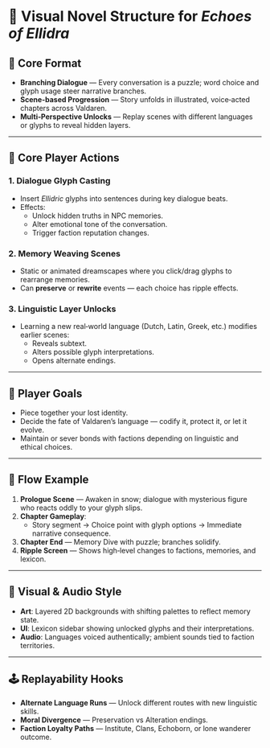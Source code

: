 # 📖 Visual Novel Structure for *Echoes of Ellidra*

## 🧭 Core Format
- **Branching Dialogue** — Every conversation is a puzzle; word choice and glyph usage steer narrative branches.
- **Scene‑based Progression** — Story unfolds in illustrated, voice‑acted chapters across Valdaren.
- **Multi‑Perspective Unlocks** — Replay scenes with different languages or glyphs to reveal hidden layers.

---

## 🧠 Core Player Actions

### 1. Dialogue Glyph Casting
- Insert *Ellidric* glyphs into sentences during key dialogue beats.
- Effects:
  - Unlock hidden truths in NPC memories.
  - Alter emotional tone of the conversation.
  - Trigger faction reputation changes.

### 2. Memory Weaving Scenes
- Static or animated dreamscapes where you click/drag glyphs to rearrange memories.
- Can **preserve** or **rewrite** events — each choice has ripple effects.

### 3. Linguistic Layer Unlocks
- Learning a new real‑world language (Dutch, Latin, Greek, etc.) modifies earlier scenes:
  - Reveals subtext.
  - Alters possible glyph interpretations.
  - Opens alternate endings.

---

## 🎯 Player Goals
- Piece together your lost identity.
- Decide the fate of Valdaren’s language — codify it, protect it, or let it evolve.
- Maintain or sever bonds with factions depending on linguistic and ethical choices.

---

## 📅 Flow Example
1. **Prologue Scene** — Awaken in snow; dialogue with mysterious figure who reacts oddly to your glyph slips.
2. **Chapter Gameplay**:
   - Story segment → Choice point with glyph options → Immediate narrative consequence.
3. **Chapter End** — Memory Dive with puzzle; branches solidify.
4. **Ripple Screen** — Shows high‑level changes to factions, memories, and lexicon.

---

## 🌿 Visual & Audio Style
- **Art**: Layered 2D backgrounds with shifting palettes to reflect memory state.
- **UI**: Lexicon sidebar showing unlocked glyphs and their interpretations.
- **Audio**: Languages voiced authentically; ambient sounds tied to faction territories.

---

## 🕹️ Replayability Hooks
- **Alternate Language Runs** — Unlock different routes with new linguistic skills.
- **Moral Divergence** — Preservation vs Alteration endings.
- **Faction Loyalty Paths** — Institute, Clans, Echoborn, or lone wanderer outcome.